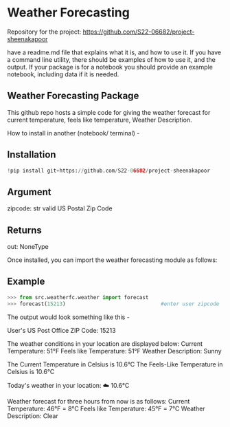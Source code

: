 # Weather Forecasting

Repository for the project: https://github.com/S22-06682/project-sheenakapoor




have a readme.md file that explains what it is, and how to use it. If you
    have a command line utility, there should be examples of how to use it, and
    the output. If your package is for a notebook you should provide an example
    notebook, including data if it is needed.

## Weather Forecasting Package
This github repo hosts a simple code for giving the weather forecast for current temperature,
feels like temperature, Weather Description.

How to install in another (notebook/ terminal) - 

Installation
-------------
```python
!pip install git+https://github.com/S22-06682/project-sheenakapoor
```

Argument
----------
zipcode: str
         valid US Postal Zip Code

Returns
-------
out: NoneType

Once installed, you can import the weather forecasting module as follows:

Example
--------
```python
>>> from src.weatherfc.weather import forecast
>>> forecast(15213)                               #enter user zipcode
```

The output would look something like this - 

User's US Post Office ZIP Code: 15213 

The weather conditions in your location are displayed below:
        Current Temperature: 51°F
        Feels like Temperature: 51°F
        Weather Description: Sunny 
 
The Current Temperature in Celsius is 10.6°C
The Feels-Like Temperature in Celsius is 10.6°C
        
Today's weather in your location: ☁️ 10.6°C 

Weather forecast for three hours from now is as follows:
        Current Temperature: 46°F = 8°C
        Feels like Temperature: 45°F = 7°C
        Weather Description: Clear 
